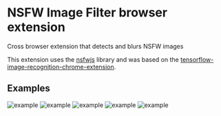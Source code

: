 # NSFW Image Filter browser extension
Cross browser extension that detects and blurs NSFW images

This extension uses the [nsfwjs](https://github.com/infinitered/nsfwjs) library and was based on the [tensorflow-image-recognition-chrome-extension](https://github.com/JK0N/tensorflow-image-recognition-chrome-extension).

## Examples

![example](https://raw.githubusercontent.com/GramThanos/NSFW-Image-Filter-Browser-Extension/master/examples/Screenshot-1.png)
![example](https://raw.githubusercontent.com/GramThanos/NSFW-Image-Filter-Browser-Extension/master/examples/Screenshot-2.png)
![example](https://raw.githubusercontent.com/GramThanos/NSFW-Image-Filter-Browser-Extension/master/examples/Screenshot-3.png)
![example](https://raw.githubusercontent.com/GramThanos/NSFW-Image-Filter-Browser-Extension/master/examples/Screenshot-4.png)
![example](https://raw.githubusercontent.com/GramThanos/NSFW-Image-Filter-Browser-Extension/master/examples/Screenshot-5.png)

